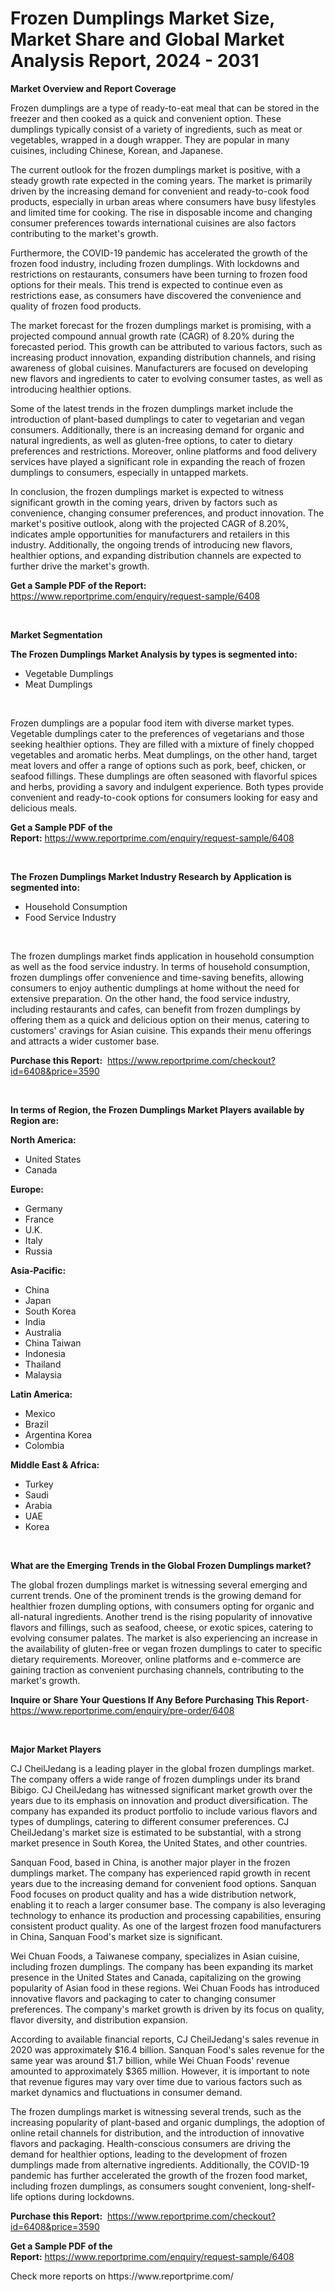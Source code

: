 <p><h1>Frozen Dumplings Market Size, Market Share and Global Market Analysis Report, 2024 - 2031</h1></p><p><strong>Market Overview and Report Coverage</strong></p>
<p><p>Frozen dumplings are a type of ready-to-eat meal that can be stored in the freezer and then cooked as a quick and convenient option. These dumplings typically consist of a variety of ingredients, such as meat or vegetables, wrapped in a dough wrapper. They are popular in many cuisines, including Chinese, Korean, and Japanese.</p><p>The current outlook for the frozen dumplings market is positive, with a steady growth rate expected in the coming years. The market is primarily driven by the increasing demand for convenient and ready-to-cook food products, especially in urban areas where consumers have busy lifestyles and limited time for cooking. The rise in disposable income and changing consumer preferences towards international cuisines are also factors contributing to the market's growth.</p><p>Furthermore, the COVID-19 pandemic has accelerated the growth of the frozen food industry, including frozen dumplings. With lockdowns and restrictions on restaurants, consumers have been turning to frozen food options for their meals. This trend is expected to continue even as restrictions ease, as consumers have discovered the convenience and quality of frozen food products.</p><p>The market forecast for the frozen dumplings market is promising, with a projected compound annual growth rate (CAGR) of 8.20% during the forecasted period. This growth can be attributed to various factors, such as increasing product innovation, expanding distribution channels, and rising awareness of global cuisines. Manufacturers are focused on developing new flavors and ingredients to cater to evolving consumer tastes, as well as introducing healthier options.</p><p>Some of the latest trends in the frozen dumplings market include the introduction of plant-based dumplings to cater to vegetarian and vegan consumers. Additionally, there is an increasing demand for organic and natural ingredients, as well as gluten-free options, to cater to dietary preferences and restrictions. Moreover, online platforms and food delivery services have played a significant role in expanding the reach of frozen dumplings to consumers, especially in untapped markets.</p><p>In conclusion, the frozen dumplings market is expected to witness significant growth in the coming years, driven by factors such as convenience, changing consumer preferences, and product innovation. The market's positive outlook, along with the projected CAGR of 8.20%, indicates ample opportunities for manufacturers and retailers in this industry. Additionally, the ongoing trends of introducing new flavors, healthier options, and expanding distribution channels are expected to further drive the market's growth.</p></p>
<p><strong>Get a Sample PDF of the Report:</strong> <a href="https://www.reportprime.com/enquiry/request-sample/6408">https://www.reportprime.com/enquiry/request-sample/6408</a></p>
<p>&nbsp;</p>
<p><strong>Market Segmentation</strong></p>
<p><strong>The Frozen Dumplings Market Analysis by types is segmented into:</strong></p>
<p><ul><li>Vegetable Dumplings</li><li>Meat Dumplings</li></ul></p>
<p>&nbsp;</p>
<p><p>Frozen dumplings are a popular food item with diverse market types. Vegetable dumplings cater to the preferences of vegetarians and those seeking healthier options. They are filled with a mixture of finely chopped vegetables and aromatic herbs. Meat dumplings, on the other hand, target meat lovers and offer a range of options such as pork, beef, chicken, or seafood fillings. These dumplings are often seasoned with flavorful spices and herbs, providing a savory and indulgent experience. Both types provide convenient and ready-to-cook options for consumers looking for easy and delicious meals.</p></p>
<p><strong>Get a Sample PDF of the Report:</strong>&nbsp;<a href="https://www.reportprime.com/enquiry/request-sample/6408">https://www.reportprime.com/enquiry/request-sample/6408</a></p>
<p>&nbsp;</p>
<p><strong>The Frozen Dumplings Market Industry Research by Application is segmented into:</strong></p>
<p><ul><li>Household Consumption</li><li>Food Service Industry</li></ul></p>
<p>&nbsp;</p>
<p><p>The frozen dumplings market finds application in household consumption as well as the food service industry. In terms of household consumption, frozen dumplings offer convenience and time-saving benefits, allowing consumers to enjoy authentic dumplings at home without the need for extensive preparation. On the other hand, the food service industry, including restaurants and cafes, can benefit from frozen dumplings by offering them as a quick and delicious option on their menus, catering to customers' cravings for Asian cuisine. This expands their menu offerings and attracts a wider customer base.</p></p>
<p><strong>Purchase this Report:</strong>&nbsp; <a href="https://www.reportprime.com/checkout?id=6408&price=3590">https://www.reportprime.com/checkout?id=6408&price=3590</a></p>
<p>&nbsp;</p>
<p><strong>In terms of Region, the Frozen Dumplings Market Players available by Region are:</strong></p>
<p>
    <p> <strong> North America: </strong>
        <ul>
            <li>United States</li>
            <li>Canada</li>
        </ul>
        </p> 
    <p> <strong> Europe: </strong>
        <ul>
            <li>Germany</li>
            <li>France</li>
            <li>U.K.</li>
            <li>Italy</li>
            <li>Russia</li>
        </ul>
        </p> 
    <p> <strong> Asia-Pacific: </strong>
        <ul>
            <li>China</li>
            <li>Japan</li>
            <li>South Korea</li>
            <li>India</li>
            <li>Australia</li>
            <li>China Taiwan</li>
            <li>Indonesia</li>
            <li>Thailand</li>
            <li>Malaysia</li>
        </ul>
        </p> 
    <p> <strong> Latin America: </strong>
        <ul>
            <li>Mexico</li>
            <li>Brazil</li>
            <li>Argentina Korea</li>
            <li>Colombia</li>
        </ul>
        </p> 
    <p> <strong> Middle East & Africa: </strong>
        <ul>
            <li>Turkey</li>
            <li>Saudi</li>
            <li>Arabia</li>
            <li>UAE</li>
            <li>Korea</li>
        </ul>
    </p>
    </p>
<p>&nbsp;</p>
<p><strong>What are the Emerging Trends in the Global Frozen Dumplings market?</strong></p>
<p><p>The global frozen dumplings market is witnessing several emerging and current trends. One of the prominent trends is the growing demand for healthier frozen dumpling options, with consumers opting for organic and all-natural ingredients. Another trend is the rising popularity of innovative flavors and fillings, such as seafood, cheese, or exotic spices, catering to evolving consumer palates. The market is also experiencing an increase in the availability of gluten-free or vegan frozen dumplings to cater to specific dietary requirements. Moreover, online platforms and e-commerce are gaining traction as convenient purchasing channels, contributing to the market's growth.</p></p>
<p><strong>Inquire or Share Your Questions If Any Before Purchasing This Report</strong>- <a href="https://www.reportprime.com/enquiry/pre-order/6408">https://www.reportprime.com/enquiry/pre-order/6408</a></p>
<p>&nbsp;</p>
<p><strong>Major Market Players</strong></p>
<p><p>CJ CheilJedang is a leading player in the global frozen dumplings market. The company offers a wide range of frozen dumplings under its brand Bibigo. CJ CheilJedang has witnessed significant market growth over the years due to its emphasis on innovation and product diversification. The company has expanded its product portfolio to include various flavors and types of dumplings, catering to different consumer preferences. CJ CheilJedang's market size is estimated to be substantial, with a strong market presence in South Korea, the United States, and other countries.</p><p>Sanquan Food, based in China, is another major player in the frozen dumplings market. The company has experienced rapid growth in recent years due to the increasing demand for convenient food options. Sanquan Food focuses on product quality and has a wide distribution network, enabling it to reach a larger consumer base. The company is also leveraging technology to enhance its production and processing capabilities, ensuring consistent product quality. As one of the largest frozen food manufacturers in China, Sanquan Food's market size is significant.</p><p>Wei Chuan Foods, a Taiwanese company, specializes in Asian cuisine, including frozen dumplings. The company has been expanding its market presence in the United States and Canada, capitalizing on the growing popularity of Asian food in these regions. Wei Chuan Foods has introduced innovative flavors and packaging to cater to changing consumer preferences. The company's market growth is driven by its focus on quality, flavor diversity, and distribution expansion.</p><p>According to available financial reports, CJ CheilJedang's sales revenue in 2020 was approximately $16.4 billion. Sanquan Food's sales revenue for the same year was around $1.7 billion, while Wei Chuan Foods' revenue amounted to approximately $365 million. However, it is important to note that revenue figures may vary over time due to various factors such as market dynamics and fluctuations in consumer demand.</p><p>The frozen dumplings market is witnessing several trends, such as the increasing popularity of plant-based and organic dumplings, the adoption of online retail channels for distribution, and the introduction of innovative flavors and packaging. Health-conscious consumers are driving the demand for healthier options, leading to the development of frozen dumplings made from alternative ingredients. Additionally, the COVID-19 pandemic has further accelerated the growth of the frozen food market, including frozen dumplings, as consumers sought convenient, long-shelf-life options during lockdowns.</p></p>
<p><strong>Purchase this Report:</strong>&nbsp;&nbsp;<a href="https://www.reportprime.com/checkout?id=6408&price=3590">https://www.reportprime.com/checkout?id=6408&price=3590</a></p>
<p></p>
<p><strong>Get a Sample PDF of the Report:</strong>&nbsp;<a href="https://www.reportprime.com/enquiry/request-sample/6408">https://www.reportprime.com/enquiry/request-sample/6408</a></p>
<p>Check more reports on https://www.reportprime.com/</p>
